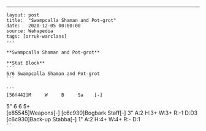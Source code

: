 ---
    layout: post
    title:  "Swampcalla Shaman and Pot-grot"
    date:   2020-12-05 00:00:00
    source: Wahapedia
    tags: [orruk-warclans]
    ---
    
    **Swampcalla Shaman and Pot-grot**
    
    **Stat Block**
    ```
    6/6 Swampcalla Shaman and Pot-grot
    ```
    
    ```
    [56f442]M     W     B     Sa    [-]
5"    6     6     5+    
[e85545]Weapons[-]
[c6c930]Bogbark Staff[-]
3"     A:2    H:3+   W:3+   R:-1   D:D3  
[c6c930]Back-up Stabba[-]
1"     A:2    H:4+   W:4+   R:-    D:1   
    ```
    
    
    